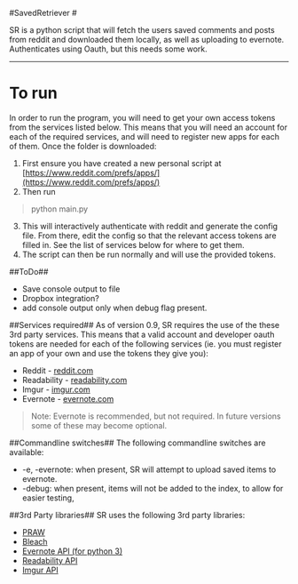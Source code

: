 #SavedRetriever #

SR is a python script that will fetch the users saved comments and posts from reddit and downloaded them locally, as well as uploading to evernote. Authenticates using Oauth, but this needs some work. 

----------

To run
======

In order to run the program, you will need to get your own access tokens from the services listed below.
This means that you will need an account for each of the required services, and will need to register new apps for each of them.
Once the folder is downloaded:

 1. First ensure you have created a new personal script at [https://www.reddit.com/prefs/apps/](https://www.reddit.com/prefs/apps/) 
 2. Then run
>python main.py

 3. This will interactively authenticate with reddit and generate the config file. From there, edit the config so that the relevant access tokens are filled in. See the list of services below for where to get them.
 4. The script can then be run normally and will use the provided tokens.

##ToDo##

 - Save console output to file
 - Dropbox integration?
 - add console output only when debug flag present.

##Services required##
As of version 0.9, SR requires the use of the these 3rd party services. This means that a valid account and developer oauth tokens are needed for each of the following services (ie. you must register an app of your own and use the tokens they give you):

 - Reddit - [reddit.com](www.reddit.com)
 - Readability - [readability.com](www.readability.com)
 - Imgur - [imgur.com](www.imgur.com)
 - Evernote - [evernote.com](www.dev.evernote.com)
 >Note: Evernote is recommended, but not required. In future versions some of these may become optional.

##Commandline switches##
The following commandline switches are available:

- -e, -evernote: when present, SR will attempt to upload saved items to evernote.
- -debug: when present, items will not be added to the index, to allow for easier testing,

##3rd Party libraries##
SR uses the following 3rd party libraries:

 - [PRAW](https://github.com/praw-dev/praw/tree/v3.0.0)
 - [Bleach](https://github.com/jsocol/bleach)
 - [Evernote API (for python 3)](https://github.com/evernote/evernote-sdk-python3)
 - [Readability API](https://github.com/arc90/python-readability-api)
 - [Imgur API](https://github.com/Imgur/imgurpython)